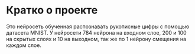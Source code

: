 # Кратко о проекте

Это нейросеть обученная распознавать рукописные цифры с помощью датасета MNIST.
У нейросети 784 нейрона на входном слое, 200 и 100 на скрытых слоях и 10 на выходном, так же по 1 нейрону смещения на каждом слое.
